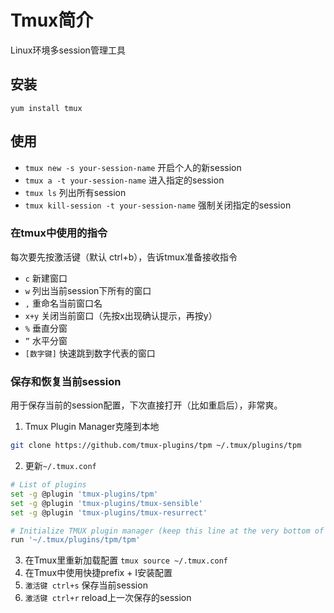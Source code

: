 # Tmux简介

Linux环境多session管理工具

## 安装

`yum install tmux`

## 使用

* `tmux new -s your-session-name` 开启个人的新session
* `tmux a -t your-session-name` 进入指定的session
* `tmux ls` 列出所有session
* `tmux kill-session -t your-session-name` 强制关闭指定的session

### 在tmux中使用的指令

每次要先按激活键（默认 ctrl+b），告诉tmux准备接收指令

* `c` 新建窗口
* `w` 列出当前session下所有的窗口
* `,` 重命名当前窗口名
* `x+y` 关闭当前窗口（先按x出现确认提示，再按y）
* `%` 垂直分窗
* `”` 水平分窗
* `[数字键]` 快速跳到数字代表的窗口

### 保存和恢复当前session

用于保存当前的session配置，下次直接打开（比如重启后），非常爽。

1. Tmux Plugin Manager克隆到本地
```bash
git clone https://github.com/tmux-plugins/tpm ~/.tmux/plugins/tpm
```
2. 更新`~/.tmux.conf`
```bash
# List of plugins
set -g @plugin 'tmux-plugins/tpm'
set -g @plugin 'tmux-plugins/tmux-sensible'
set -g @plugin 'tmux-plugins/tmux-resurrect'

# Initialize TMUX plugin manager (keep this line at the very bottom of tmux.conf)
run '~/.tmux/plugins/tpm/tpm'
```
3. 在Tmux里重新加载配置 `tmux source ~/.tmux.conf`
4. 在Tmux中使用快捷prefix + I安装配置
5. `激活键 ctrl+s` 保存当前session
6. `激活键 ctrl+r` reload上一次保存的session